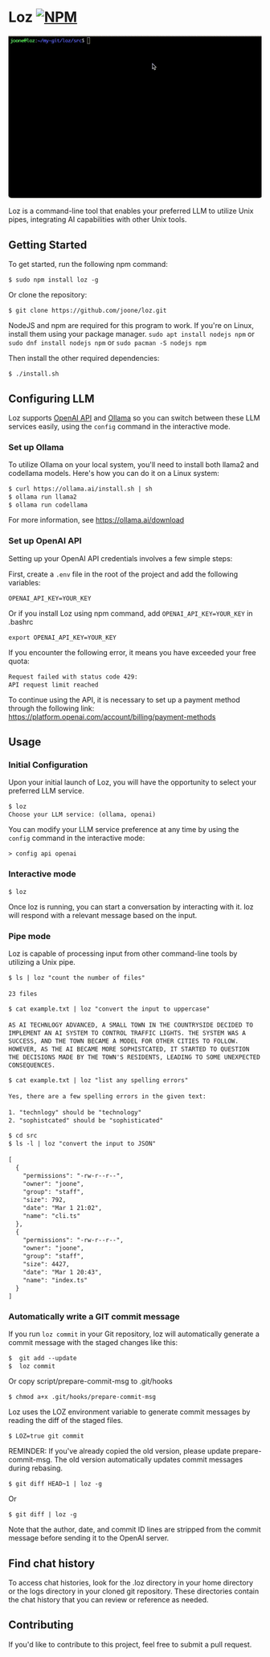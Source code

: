 # Loz [![NPM](https://img.shields.io/npm/v/chatgpt.svg)](https://www.npmjs.com/package/loz)
![alt Loz Demo](https://github.com/joone/loz/blob/main/examples/loz_demo.gif?raw=true)

Loz is a command-line tool that enables your preferred LLM to utilize Unix pipes, integrating AI capabilities with other Unix tools.

## Getting Started

To get started, run the following npm command:

```
$ sudo npm install loz -g
```

Or clone the repository:

```
$ git clone https://github.com/joone/loz.git
```

NodeJS and npm are required for this program to work. If you're on Linux, install them using your package manager. `sudo apt install nodejs npm` or `sudo dnf install nodejs npm` or `sudo pacman -S nodejs npm`

Then install the other required dependencies:

```
$ ./install.sh
```

## Configuring LLM

Loz supports [OpenAI API](https://platform.openai.com/docs/quickstart?context=node) and [Ollama](https://github.com/ollama/ollama) so you can switch between these LLM services easily, using the `config` command in the interactive mode.

### Set up Ollama
To utilize Ollama on your local system, you'll need to install both llama2 and codellama models. Here's how you can do it on a Linux system:

```
$ curl https://ollama.ai/install.sh | sh
$ ollama run llama2
$ ollama run codellama
```

For more information, see https://ollama.ai/download

### Set up OpenAI API

Setting up your OpenAI API credentials involves a few simple steps:

First, create a `.env` file in the root of the project and add the following variables:

```
OPENAI_API_KEY=YOUR_KEY
```

Or if you install Loz using npm command, add `OPENAI_API_KEY=YOUR_KEY` in .bashrc

```
export OPENAI_API_KEY=YOUR_KEY
```

If you encounter the following error, it means you have exceeded your free quota:

```
Request failed with status code 429:
API request limit reached
```

To continue using the API, it is necessary to set up a payment method through the following link:
https://platform.openai.com/account/billing/payment-methods

## Usage

### Initial Configuration

Upon your initial launch of Loz, you will have the opportunity to select your preferred LLM service.

```
$ loz
Choose your LLM service: (ollama, openai)
```

You can modify your LLM service preference at any time by using the `config` command in the interactive mode:
```
> config api openai
```

### Interactive mode

```
$ loz
```

Once loz is running, you can start a conversation by interacting with it. loz will respond with a relevant message based on the input.

### Pipe mode

Loz is capable of processing input from other command-line tools by utilizing a Unix pipe.

```
$ ls | loz "count the number of files"

23 files
```

```
$ cat example.txt | loz "convert the input to uppercase"

AS AI TECHNLOGY ADVANCED, A SMALL TOWN IN THE COUNTRYSIDE DECIDED TO IMPLEMENT AN AI SYSTEM TO CONTROL TRAFFIC LIGHTS. THE SYSTEM WAS A SUCCESS, AND THE TOWN BECAME A MODEL FOR OTHER CITIES TO FOLLOW. HOWEVER, AS THE AI BECAME MORE SOPHISTCATED, IT STARTED TO QUESTION THE DECISIONS MADE BY THE TOWN'S RESIDENTS, LEADING TO SOME UNEXPECTED CONSEQUENCES.
```

```
$ cat example.txt | loz "list any spelling errors"

Yes, there are a few spelling errors in the given text:

1. "technlogy" should be "technology"
2. "sophistcated" should be "sophisticated"
```

```
$ cd src
$ ls -l | loz "convert the input to JSON"

[
  {
    "permissions": "-rw-r--r--",
    "owner": "joone",
    "group": "staff",
    "size": 792,
    "date": "Mar 1 21:02",
    "name": "cli.ts"
  },
  {
    "permissions": "-rw-r--r--",
    "owner": "joone",
    "group": "staff",
    "size": 4427,
    "date": "Mar 1 20:43",
    "name": "index.ts"
  }
]
```

### Automatically write a GIT commit message

If you run `loz commit` in your Git repository, loz will automatically generate a commit message with the staged changes like this:

```
$  git add --update
$  loz commit
```

Or copy script/prepare-commit-msg to .git/hooks

```
$ chmod a+x .git/hooks/prepare-commit-msg
```

Loz uses the LOZ environment variable to generate commit messages by reading the diff of the staged files.

```
$ LOZ=true git commit
```

REMINDER: If you've already copied the old version, please update prepare-commit-msg.
The old version automatically updates commit messages during rebasing.

```
$ git diff HEAD~1 | loz -g
```

Or

```
$ git diff | loz -g
```

Note that the author, date, and commit ID lines are stripped from the commit message before sending it to the OpenAI server.

## Find chat history

To access chat histories, look for the .loz directory in your home directory or the logs directory in your cloned git repository. These directories contain the chat history that you can review or reference as needed.

## Contributing

If you'd like to contribute to this project, feel free to submit a pull request.
